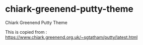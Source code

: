 # chiark-greenend-putty-theme
Chiark Greenend Putty Theme

This is copied from : https://www.chiark.greenend.org.uk/~sgtatham/putty/latest.html

